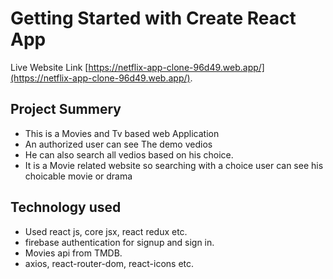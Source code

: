 # Getting Started with Create React App

Live Website Link [https://netflix-app-clone-96d49.web.app/](https://netflix-app-clone-96d49.web.app/).

## Project Summery
- This is a Movies and Tv based web Application
- An authorized user can see The demo vedios
- He can also search all vedios based on his choice.
- It is a Movie related website so searching with a choice user can 
see his choicable movie or drama

## Technology used
- Used react js, core jsx, react redux etc.
- firebase authentication for signup and sign in.
- Movies api from TMDB.
- axios, react-router-dom, react-icons etc.
